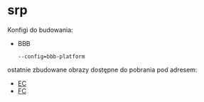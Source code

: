 # srp

Konfigi do budowania:
- BBB
    ```
    --config=bbb-platform
    ```

ostatnie zbudowane obrazy dostępne do pobrania pod adresem:
- [EC](https://simbaj.toadres.pl/job/srp-master-build/lastSuccessfulBuild/artifact/bazel-bin/deployment/cpu/ec/pkg.tar)
- [FC](https://simbaj.toadres.pl/job/srp-master-build/lastSuccessfulBuild/artifact/bazel-bin/deployment/cpu/fc/pkg.tar)
